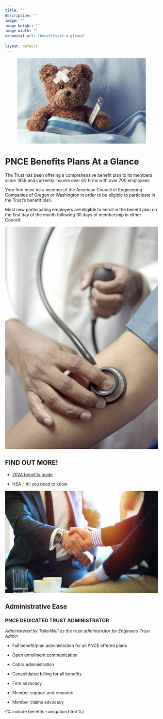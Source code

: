 ```yaml
---
title: ""
description: ""
image: ""
image-height: ""
image-width: ""
canonical-url: "benefits/at-a-glance"

layout: default
---
```


  <div class="banner banner-lg">
    <div class="color-overlay"></div>
    <figure id="thumbnail">
      <img src="/assets/images/2023-SickTeddyBear-Medical-156056056-1500x996.jpg" 
        data-image-dimensions="1500x996"
        data-image-focal-point="0.97,0.54" alt="A teddy bear with a bandanged head, thermometer tucked into a bed" />
    </figure>
  </div>
  <div class="container main-body">
    <div class="row">
      <div class="col-10">
        <h1>PNCE Benefits Plans At a Glance</h1>
        <p>The Trust has been offering a comprehensive benefit plan to its members
          since 1959 and currently insures over 60 firms with over 700 employees.</p>
        <p>Your firm must be a member of the American Council of Engineering Companies
          of Oregon or Washington in order to be eligible to participate in the Trust’s benefit plan.</p>
        <p>Most new participating employers are eligible to enroll in the benefit plan
          on the first day of the month following 30 days of membership in either Council.</p>
          <div class="row">
            <div class="col-4">
              <img src="/assets/images/2023-Medical-FindOutMore-76946636-800x1160.jpg" 
              data-image-dimensions="800x1160" data-image-focal-point="0.5,0.5" alt="Someone using a stethescope on another person's arm" />
            </div>
            <div class="col-8">
              <h2>FIND OUT MORE!</h2>
              <ul>
                <li>
                  <p><a href="/assets/documents/2024/benefits/PNCE2024benefitsguide.pdf">2024 benefits guide</a></p>
                </li>
                              <li>
                  <p><a href="/assets/documents/2024/benefits/PNCE-2024-HSA-guide.pdf">HSA - All you need to know</a></p>
                </li>
              </ul>
            </div>
          </div>
          <div class="row">
            <div class="col-4">
              <img src="/assets/images/2023-Handshaking-637367232-1000x667.jpg" data-image-dimensions="1000x667" data-image-focal-point="0.5,0.5" alt="Two people wearing business attire shaking hands" />
            </div>
            <div class="col-8">
              <h2>Administrative Ease</h2>
              <h3>PNCE DEDICATED TRUST ADMINISTRATOR</h3>
              <p><em>Administered by TailorWell as the trust administrator for
                  Engineers Trust Admin</em></p>
              <ul data-rte-list="default">
                <li>
                  <p>Full benefit/plan administration for all PNCE offered plans</p>
                </li>
                <li>
                  <p>Open enrollment communication</p>
                </li>
                <li>
                  <p>Cobra administration</p>
                </li>
                <li>
                  <p>Consolidated billing for all benefits</p>
                </li>
                <li>
                  <p>Firm advocacy</p>
                </li>
                <li>
                  <p>Member support and resource</p>
                </li>
                <li>
                  <p>Member claims advocacy</p>
                </li>
              </ul>
            </div>
          </div>
      </div>
      <div class="col-2">
        {% include benefits-navigation.html %}
      </div>
    </div>
  </div>
